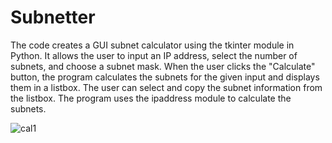 # Subnetter

The code creates a GUI subnet calculator using the tkinter module in Python. It allows the user to input an IP address, select the number of subnets, and choose a subnet mask. When the user clicks the "Calculate" button, the program calculates the subnets for the given input and displays them in a listbox. The user can select and copy the subnet information from the listbox. The program uses the ipaddress module to calculate the subnets.


![cal1](https://user-images.githubusercontent.com/128103079/226227011-d6ce8c16-41aa-41a3-9e75-32eb3daa9db9.jpg)

